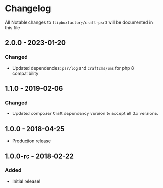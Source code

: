 # Changelog
All Notable changes to `flipboxfactory/craft-psr3` will be documented in this file


## 2.0.0 - 2023-01-20
### Changed
- Updated dependencies: `psr/log` and `craftcms/cms` for php 8 compatibility

## 1.1.0 - 2019-02-06
### Changed
- Updated composer Craft dependency version to accept all 3.x versions.

## 1.0.0 - 2018-04-25
- Production release

## 1.0.0-rc - 2018-02-22
### Added
- Initial release!